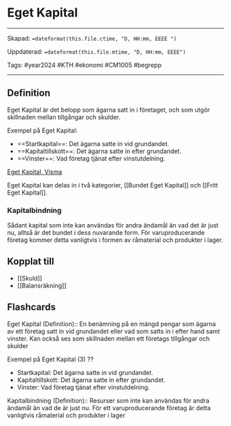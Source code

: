 # Eget Kapital

---
Skapad: `=dateformat(this.file.ctime, "D, HH:mm, EEEE ")`

Uppdaterad: `=dateformat(this.file.mtime, "D, HH:mm, EEEE")`

Tags: #year2024 #KTH #ekonomi #CM1005 #begrepp

---

## Definition

Eget Kapital är det belopp som ägarna satt in i företaget, och som utgör skillnaden mellan tillgångar och skulder.

Exempel på Eget Kapital:

- ==Startkapital==: Det ägarna satte in vid grundandet.
- ==Kapitaltillskott==: Det ägarna satte in efter grundandet.
- ==Vinster==: Vad företag tjänat efter vinstutdelning.

[Eget Kapital, Visma](https://vismaspcs.se/ekonomiska-termer/vad-ar-eget-kapital)

Eget Kapital kan delas in i två kategorier, [[Bundet Eget Kapital]] och [[Fritt Eget Kapital]].

### Kapitalbindning

Sådant kapital som inte kan användas för andra ändamål än vad det är just nu, alltså är det bundet i dess nuvarande form. För varuproducerande företag kommer detta vanligtvis i formen av råmaterial och produkter i lager.

## Kopplat till

- [[Skuld]]
- [[Balansräkning]]

## Flashcards

Eget Kapital (Definition):: En benämning på en mängd pengar som ägarna av ett företag satt in vid grundandet eller vad som satts in i efter hand samt vinster. Kan också ses som skillnaden mellan ett företags tillgångar och skulder
<!--SR:!2024-02-26,19,250!2024-03-16,32,270-->

Exempel på Eget Kapital (3)
??
- Startkapital: Det ägarna satte in vid grundandet.
- Kapitaltillskott: Det ägarna satte in efter grundandet.
- Vinster: Vad företag tjänat efter vinstutdelning.
<!--SR:!2024-02-24,15,292!2024-02-17,12,288-->

Kapitalbindning (Definition):: Resurser som inte kan användas för andra ändamål än vad de är just nu. För ett varuproducerande företag är detta vanligtvis råmaterial och produkter i lager
<!--SR:!2024-02-17,9,262!2024-02-26,17,294-->
